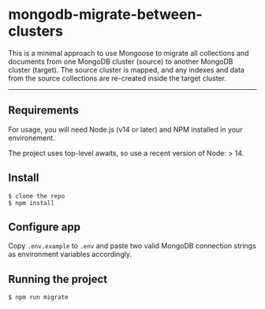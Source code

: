 # mongodb-migrate-between-clusters

This is a minimal approach to use Mongoose to migrate all collections and documents from one MongoDB cluster (source) to another MongoDB cluster (target).
The source cluster is mapped, and any indexes and data from the source collections are re-created inside the target cluster.

---

## Requirements

For usage, you will need Node.js (v14 or later) and NPM installed in your environement.

The project uses top-level awaits, so use a recent version of Node: > 14.

## Install

    $ clone the repo
    $ npm install

## Configure app

Copy `.env.example` to `.env` and paste two valid MongoDB connection strings as environment variables accordingly.

## Running the project

    $ npm run migrate

